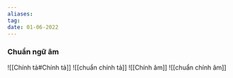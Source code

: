 ```yaml
---
aliases:
tag:
date: 01-06-2022
---
```

### Chuẩn ngữ âm
![[Chính tả#Chính tả]]
![[chuẩn chính tả]]
![[Chính âm]]
![[chuẩn chính âm]]
